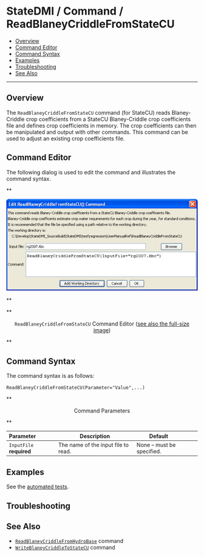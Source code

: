 # StateDMI / Command / ReadBlaneyCriddleFromStateCU #

* [Overview](#overview)
* [Command Editor](#command-editor)
* [Command Syntax](#command-syntax)
* [Examples](#examples)
* [Troubleshooting](#troubleshooting)
* [See Also](#see-also)

-------------------------

## Overview ##

The `ReadBlaneyCriddleFromStateCU` command (for StateCU)
reads Blaney-Criddle crop coefficients from a StateCU Blaney-Criddle
crop coefficients file and defines crop coefficients in memory.
The crop coefficients can then be manipulated and output with other commands.
This command can be used to adjust an existing crop coefficients file.

## Command Editor ##

The following dialog is used to edit the command and illustrates the command syntax.

**<p style="text-align: center;">
![ReadBlaneyCriddleFromStateCU](ReadBlaneyCriddleFromStateCU.png)
</p>**

**<p style="text-align: center;">
`ReadBlaneyCriddleFromStateCU` Command Editor (<a href="../ReadBlaneyCriddleFromStateCU.png">see also the full-size image</a>)
</p>**

## Command Syntax ##

The command syntax is as follows:

```text
ReadBlaneyCriddleFromStateCU(Parameter="Value",...)
```
**<p style="text-align: center;">
Command Parameters
</p>**

| **Parameter**&nbsp;&nbsp;&nbsp;&nbsp;&nbsp;&nbsp;&nbsp;&nbsp;&nbsp;&nbsp;&nbsp;&nbsp; | **Description** | **Default**&nbsp;&nbsp;&nbsp;&nbsp;&nbsp;&nbsp;&nbsp;&nbsp;&nbsp;&nbsp; |
| --------------|-----------------|----------------- |
| `InputFile`<br>**required**| The name of the input file to read. | None – must be specified. |

## Examples ##

See the [automated tests](https://github.com/OpenCDSS/cdss-app-statedmi-test/tree/master/test/regression/commands/ReadBlaneyCriddleFromStateCU).

## Troubleshooting ##

## See Also ##

* [`ReadBlaneyCriddleFromHydroBase`](../ReadBlaneyCriddleFromHydroBase/ReadBlaneyCriddleFromHydroBase.md) command
* [`WriteBlaneyCriddleToStateCU`](../WriteBlaneyCriddleToStateCU/WriteBlaneyCriddleToStateCU.md) command
